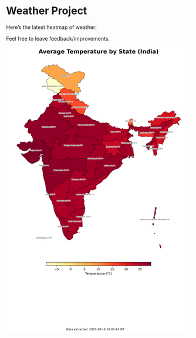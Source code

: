 # Weather Project

Here’s the latest heatmap of weather:

Feel free to leave feedback/improvements.

![India Heatmap](docs/assets/india_heatmap.png?v=F0F385)
